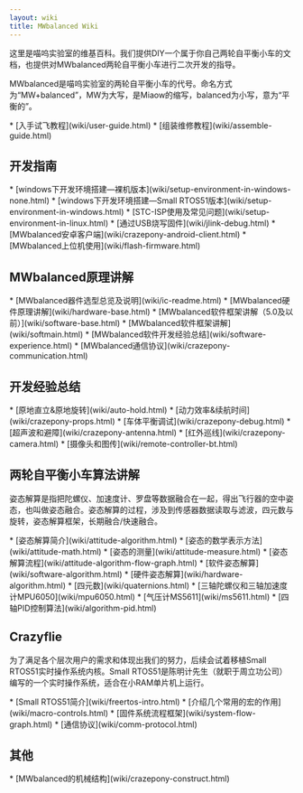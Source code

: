 ```yaml
---
layout: wiki
title: MWbalanced Wiki
---
```


<div class="jumbotron">
    <p class="lead">这里是喵呜实验室的维基百科。我们提供DIY一个属于你自己两轮自平衡小车的文档，也提供对MWbalanced两轮自平衡小车进行二次开发的指导。 </p>
</div>

<p>MWbalanced是喵呜实验室的两轮自平衡小车的代号。命名方式为“MW+balanced”，MW为大写，是Miaow的缩写，balanced为小写，意为“平衡的”。</p>
* [入手试飞教程](wiki/user-guide.html)
* [组装维修教程](wiki/assemble-guide.html)

<h2 id="rd">开发指南</h2>
* [windows下开发环境搭建—裸机版本](wiki/setup-environment-in-windows-none.html)
* [windows下开发环境搭建—Small RTOS51版本](wiki/setup-environment-in-windows.html)
* [STC-ISP使用及常见问题](wiki/setup-environment-in-linux.html)
* [通过USB烧写固件](wiki/jlink-debug.html)
* [MWbalanced安卓客户端](wiki/crazepony-android-client.html)
* [MWbalanced上位机使用](wiki/flash-firmware.html)

<h2>MWbalanced原理讲解</h2>
* [MWbalanced器件选型总览及说明](wiki/ic-readme.html)
* [MWbalanced硬件原理讲解](wiki/hardware-base.html)
* [MWbalanced软件框架讲解（5.0及以前）](wiki/software-base.html)
* [MWbalanced软件框架讲解](wiki/softmain.html)
* [MWbalanced软件开发经验总结](wiki/software-experience.html)
* [MWbalanced通信协议](wiki/crazepony-communication.html)

<h2 id="exp">开发经验总结</h2>
* [原地直立&原地旋转](wiki/auto-hold.html)
* [动力效率&续航时间](wiki/crazepony-props.html)
* [车体平衡调试](wiki/crazepony-debug.html)
* [超声波和避障](wiki/crazepony-antenna.html)
* [红外巡线](wiki/crazepony-camera.html)
* [摄像头和图传](wiki/remote-controller-bt.html)

<h2 id="quadcopter-dev">两轮自平衡小车算法讲解</h2>
<p>姿态解算是指把陀螺仪、加速度计、罗盘等数据融合在一起，得出飞行器的空中姿态，也叫做姿态融合。姿态解算的过程，涉及到传感器数据读取与滤波，四元数与旋转，姿态解算框架，长期融合/快速融合。</p>
* [姿态解算简介](wiki/attitude-algorithm.html)
* [姿态的数学表示方法](wiki/attitude-math.html)
* [姿态的测量](wiki/attitude-measure.html)
* [姿态解算流程](wiki/attitude-algorithm-flow-graph.html)
* [软件姿态解算](wiki/software-algorithm.html)
* [硬件姿态解算](wiki/hardware-algorithm.html)
* [四元数](wiki/quaternions.html)
* [三轴陀螺仪和三轴加速度计MPU6050](wiki/mpu6050.html)
* [气压计MS5611](wiki/ms5611.html)
* [四轴PID控制算法](wiki/algorithm-pid.html)

<h2 id="crazyflie">Crazyflie</h2>
<p>为了满足各个层次用户的需求和体现出我们的努力，后续会试着移植Small RTOS51实时操作系统内核。Small RTOS51是陈明计先生（就职于周立功公司）编写的一个实时操作系统，适合在小RAM单片机上运行。</p>
* [Small RTOS51简介](wiki/freertos-intro.html)
* [介绍几个常用的宏的作用](wiki/macro-controls.html)
* [固件系统流程框架](wiki/system-flow-graph.html)
* [通信协议](wiki/comm-protocol.html)

<h2 id="other">其他</h2>
* [MWbalanced的机械结构](wiki/crazepony-construct.html)
